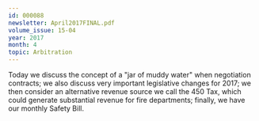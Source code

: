 ```yaml
---
id: 000088
newsletter: April2017FINAL.pdf
volume_issue: 15-04
year: 2017
month: 4
topic: Arbitration
---
```


Today we discuss the concept of a "jar of muddy water" when negotiation contracts; we also discuss very important legislative changes for 2017; we then consider an alternative revenue source we call the 450 Tax, which could generate substantial revenue for fire departments; finally, we have our monthly Safety Bill.